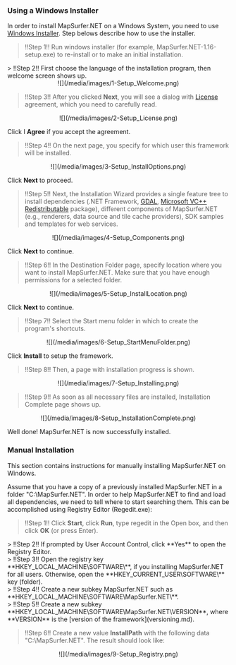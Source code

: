 ### Using a Windows Installer ###

In order to install MapSurfer.NET on a Windows System, you need to use [Windows Installer](http://mapsurfernet.com/downloads#tab-win). Step belows describe how to use the installer.

> !!Step 1!! Run windows installer (for example, MapSurfer.NET-1.16-setup.exe) to re-install or to make an initial installation.

<center></center>
> !!Step 2!! First choose the language of the installation program, then welcome screen shows up.

<center>![](/media/images/1-Setup_Welcome.png)</center>

> !!Step 3!! After you clicked **Next**, you will see a dialog with [License](/license.md) agreement, which you need to carefully read. 

<center>![](/media/images/2-Setup_License.png)</center>

Click I **Agree** if you accept the agreement.

> !!Step 4!! On the next page, you specify for which user this framework will be installed. 

<center>![](/media/images/3-Setup_InstallOptions.png)</center>

Click **Next** to proceed.

> !!Step 5!! Next, the Installation Wizard provides a single feature tree to install dependencies (.NET Framework, [GDAL](http://www.gdal.org/), [Microsoft VC++ Redistributable](http://www.microsoft.com/en-us/download/details.aspx?id=30679) package), different components of MapSurfer.NET (e.g., renderers, data source and tile cache providers), SDK samples and templates for web services. 

<center>![](/media/images/4-Setup_Components.png)</center>

Click **Next** to continue.

> !!Step 6!! In the Destination Folder page, specify location where you want to install MapSurfer.NET. Make sure that you have enough permissions for a selected folder.

<center>![](/media/images/5-Setup_InstallLocation.png)</center>

Click **Next** to continue.

> !!Step 7!! Select the Start menu folder in which to create the program's shortcuts. 

<center>![](/media/images/6-Setup_StartMenuFolder.png)</center>

Click **Install** to setup the framework.

> !!Step 8!! Then, a page with installation progress is shown.

<center>![](/media/images/7-Setup_Installing.png)</center>

> !!Step 9!! As soon as all necessary files are installed, Installation Complete page shows up. 

<center>![](/media/images/8-Setup_InstallationComplete.png)</center>

Well done! MapSurfer.NET is now successfully installed.


### Manual Installation ###

This section contains instructions for manually installing MapSurfer.NET on Windows.

Assume that you have a copy of a previously installed MapSurfer.NET in a folder "C:\MapSurfer.NET". In order to help MapSurfer.NET to find and load all dependencies, we need to tell where to start searching them. This can be accomplished using Registry Editor (Regedit.exe):

> !!Step 1!! Click **Start**, click **Run**, type regedit in the Open box, and then click **OK** (or press Enter).
 
<center></center>
> !!Step 2!! If prompted by User Account Control, click **Yes** to open the Registry Editor. 

<center></center>
> !!Step 3!! Open the registry key **HKEY_LOCAL_MACHINE\SOFTWARE\**, if you installing MapSurfer.NET for all users. Otherwise, open the **HKEY_CURRENT_USER\SOFTWARE\** key (folder).

<center></center>
> !!Step 4!! Create a new subkey MapSurfer.NET such as **HKEY_LOCAL_MACHINE\SOFTWARE\MapSurfer.NET\**. 

<center></center>
> !!Step 5!! Create a new subkey **HKEY_LOCAL_MACHINE\SOFTWARE\MapSurfer.NET\VERSION**, where **VERSION** is the [version of the framework](versioning.md). 

> !!Step 6!! Create a new value **InstallPath** with the following data "C:\MapSurfer.NET". The result should look like: 

<center>![](/media/images/9-Setup_Registry.png)</center>

